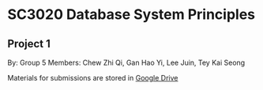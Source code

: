 # SC3020 Database System Principles
## Project 1
By: Group 5
Members: Chew Zhi Qi, Gan Hao Yi, Lee Juin, Tey Kai Seong

Materials for submissions are stored in [Google Drive](https://drive.google.com/file/d/1yOtED1dJi31InT3hOea6SQOWDGC38y6g/view?usp=sharing)
